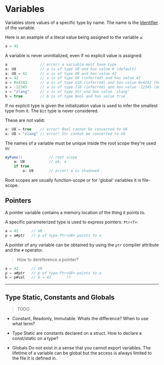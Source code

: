 # Variables

Variables store values of a specific type by name. The name is the [Identifier](../lexical/identifier.md) of the variable.

Here is an example of a literal value being assigned to the variable `a`:

```C#
a = 42
```

A variable is never uninitialized, even if no explicit value is assigned:

```C#
a               // error! a variable must have type
a: U8           // a is of type U8 and has value 0 (default)
a: U8 = 42      // a is of type U8 and has value 42
a = 42          // a is of type U8 (inferred) and has value 42
a = 0x4242      // a is of type U16 (inferred) and has value 0x4242 (hex)
a = -12345      // a is of type I16 (inferred) and has value -12345 (dec)
s = "zlang"     // s is of type Str and has value 'zlang'
b = true        // b is of type Bool and has value true
```

If no explicit type is given the initialization value is used to infer the smallest type from it. The `Bit` type is never considered.

These are not valid:

```C#
a: U8 = true    // error! Bool cannot be converted to U8
a: U8 = "zlang" // error! Str cannot be converted to U8
```

The names of a variable must be unique inside the root scope they're used in:

```C#
myFunc()            // root scope
    a: U8           // ok, a
    if true
        a: U8       // error! a is shadowed
```

Root scopes are usually function-scope or for 'global' variables it is file-scope.

## Pointers

A pointer variable contains a memory location of the thing it points to.

A specific parameterized type is used to express pointers: `Ptr<T>`:

```C#
a = 42      // U8
p = a#ptr   // p of type Ptr<U8> points to a
```

A pointer of any variable can be obtained by using the `ptr` compiler attribute and the `#` operator.

> How to dereference a pointer?

```C#
a = 42      // U8
p = a#ptr   // p of type Ptr<U8> points to a
b = p#val   // b = 42       ??
```

---

## Type Static, Constants and Globals

> TODO

- Constant, Readonly, Immutable. Whats the difference? When to use what term?

- Type Static are constants declared on a struct.
How to declare a const/static on a type?

- Globals
Do not exist in a sense that you cannot export variables. The lifetime of a variable can be global but the access is always limited to the file it is defined in.
